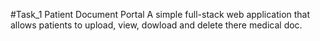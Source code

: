 #Task_1
Patient Document Portal 
A simple full-stack web application that allows patients to upload, view, dowload and delete there medical doc.

